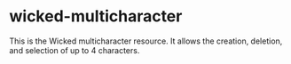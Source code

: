 # wicked-multicharacter
This is the Wicked multicharacter resource. It allows the creation, deletion, and selection of up to 4 characters.
